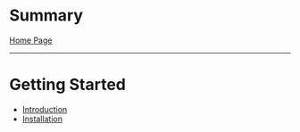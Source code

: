 # Summary

[Home Page](Home.md)

---

# Getting Started
- [Introduction](Getting-Started/Introduction.md)
- [Installation](Getting-Started/Installation.md)
